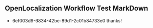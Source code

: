 ## OpenLocalization Workflow Test MarkDown
* 6ef003d9-6834-42be-89d1-2c01b84733e0 thanks!

<!--HONumber=Jul16_HO3-->


